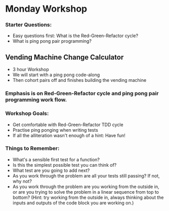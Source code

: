 # Monday Workshop



### Starter Questions:
* Easy questions first: What is the Red-Green-Refactor cycle?
* What is ping pong pair programming?

## Vending Machine Change Calculator
* 3 hour Workshop
* We will start with a ping pong code-along
* Then cohort pairs off and finishes building the vending machine

### Emphasis is on Red-Green-Refactor cycle and ping pong pair programming work flow.

### Workshop Goals:

* Get comfortable with Red-Green-Refactor TDD cycle
* Practise ping ponging when writing tests
* If all the alliteration wasn't enough of a hint: Have fun!

### Things to Remember:
* What's a sensible first test for a function?
* Is this the simplest possible test you can think of?
* What test are you going to add next?
* As you work through the problem are all your tests still passing? If not, why not?
* As you work through the problem are you working from the outside in, or are you trying to solve the problem in a linear sequence from top to bottom? (Hint: try working from the outside in, always thinking about the inputs and outputs of the code block you are working on.)
